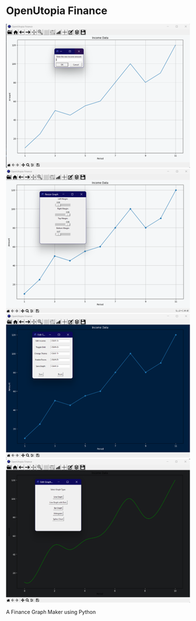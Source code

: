 # OpenUtopia Finance

![Image1](Screenshots/screenshot01.png)
![Image2](Screenshots/screenshot02.png)
![Image3](Screenshots/screenshot03.png)
![Image4](Screenshots/screenshot04.png)

A Finance Graph Maker using Python
